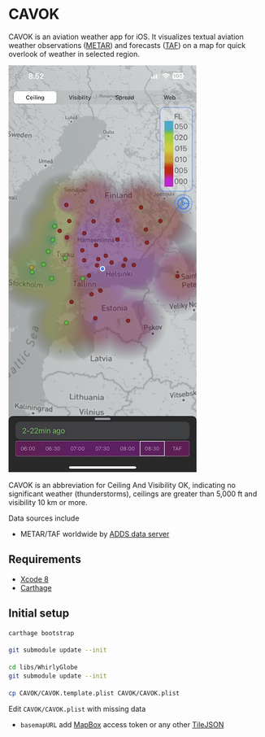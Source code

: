 # CAVOK

CAVOK is an aviation weather app for iOS. It visualizes textual aviation weather observations ([METAR](https://en.wikipedia.org/wiki/METAR)) and forecasts ([TAF](https://en.wikipedia.org/wiki/Terminal_aerodrome_forecast)) on a map for quick overlook of weather in selected region.

![screenshot](https://github.com/skarppi/cavok/raw/master/screenshot.jpg "Screenshot")

CAVOK is an abbreviation for Ceiling And Visibility OK, indicating no significant weather (thunderstorms), ceilings are greater than 5,000 ft and visibility 10 km or more.

Data sources include

* METAR/TAF worldwide by [ADDS data server](https://aviationweather.gov/adds/dataserver)
## Requirements

* [Xcode 8](https://developer.apple.com/xcode)
* [Carthage](https://github.com/Carthage/Carthage)

## Initial setup

```sh
carthage bootstrap

git submodule update --init

cd libs/WhirlyGlobe
git submodule update --init

cp CAVOK/CAVOK.template.plist CAVOK/CAVOK.plist
```

Edit `CAVOK/CAVOK.plist` with missing data
* `basemapURL` add [MapBox](https://www.mapbox.com) access token or any other [TileJSON](https://github.com/mapbox/tilejson-spec)
